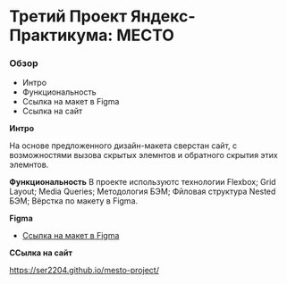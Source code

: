 # Третий Проект Яндекс-Практикума: МЕСТО

### Обзор

- Интро
- Функциональность
- Ссылка на макет в Figma
- Ссылка на сайт

**Интро**

На основе предложенного дизайн-макета сверстан сайт, с возможностями вызова скрытых элемнтов и обратного скрытия этих элемнтов.

**Функциональность**
В проекте используютс технологии
Flexbox;
Grid Layout;
Media Queries;
Методология БЭМ;
Фйловая структура Nested БЭМ;
Вёрстка по макету в Figma.

**Figma**

- [Ссылка на макет в Figma](https://www.figma.com/file/2cn9N9jSkmxD84oJik7xL7/JavaScript.-Sprint-4?node-id=0%3A1)

**ССылка на сайт**

https://ser2204.github.io/mesto-project/
